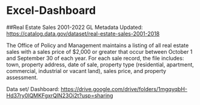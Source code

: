 # Excel-Dashboard

##Real Estate Sales 2001-2022 GL
Metadata Updated: https://catalog.data.gov/dataset/real-estate-sales-2001-2018

The Office of Policy and Management maintains a listing of all real estate sales with a sales price of $2,000 or greater that occur between October 1 and September 30 of each year. For each sale record, the file includes: town, property address, date of sale, property type (residential, apartment, commercial, industrial or vacant land), sales price, and property assessment.

Data set/ Dashboard: https://drive.google.com/drive/folders/1mgqyqbH-Hd37ry0lQMKFgxrQIN23Oi2t?usp=sharing
